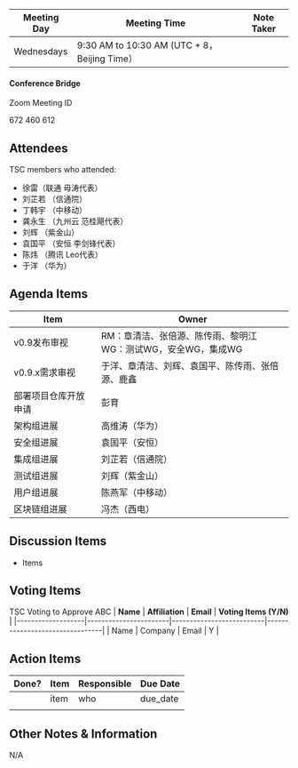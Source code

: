 | Meeting Day | Meeting Time | Note Taker |
| --- | --- | --- |
| Wednesdays | 9:30 AM to 10:30 AM (UTC + 8，Beijing Time） |     |

#### Conference Bridge

Zoom Meeting ID


672 460 612


## Attendees
TSC members who attended:

- 徐雷（联通 毋涛代表）
-    刘芷若   （信通院）     
-    丁韩宇   （中移动）    
-   龚永生  （九州云 范桂飓代表）      
-    刘辉   （紫金山）    
-   袁国平  （安恒 李剑锋代表） 
-   陈炜  （腾讯 Leo代表）   
-    于洋   （华为）    

## Agenda Items

Item | Owner 
---- | ----
v0.9发布审视 | RM：章清洁、张倍源、陈传雨、黎明江<br/>WG：测试WG，安全WG，集成WG 
v0.9.x需求审视 | 于洋、章清洁、刘辉、袁国平、陈传雨、张倍源、鹿鑫 
部署项目仓库开放申请 | 彭育
架构组进展 | 高维涛（华为）
安全组进展 | 袁国平（安恒）
集成组进展 | 刘芷若（信通院）
测试组进展 | 刘辉（紫金山）
用户组进展 | 陈燕军（中移动）
区块链组进展 | 冯杰（西电）

## Discussion Items
- Items


## Voting Items
TSC Voting to Approve ABC
| **Name**          | **Affiliation**       | **Email**                |  **Voting Items (Y/N)** |
|-------------------|-----------------------|--------------------------|--------------------------------|
| Name              | Company                   | Email           |         Y         |


## Action Items
| Done? | Item | Responsible | Due Date |
| ---- | ---- | ---- | ---- |
| | item | who | due_date |
|       |      |             |          |

## Other Notes & Information
N/A
